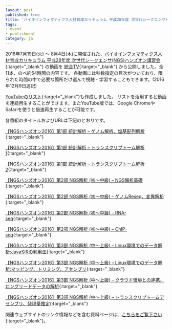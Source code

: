 ```yaml
---
layout: post
published: true
title: 'バイオインフォマティクス人材育成カリキュラム 平成28年度 次世代シークエンサ(NGS)ハンズオン講習会の動画を公開しました。'
tags:
- event
- publishment
category: ja
---
```

2016年7月19日(火) ～ 8月4日(木)に開催された、[バイオインフォマティクス人材育成カリキュラム 平成28年度 次世代シークエンサ(NGS)ハンズオン講習会](https://biosciencedbc.jp/human/human-resources/workshop/h28){:target="_blank"} の動画を [統合TV](http://togotv.dbcls.jp/ja/){:target="_blank"} から公開しました。全11本、のべ約54時間の内容です。
各動画には秒数指定の目次がついており、限られた時間の中で必要な箇所だけ選んで視聴・学習することもできます。(2016年12月9日追記)
 

[YouTubeのリスト](https://www.youtube.com/playlist?list=PL0uaKHgcG00ZNpICun17CEAFpV_5Q6GCA){:target="_blank"}も作成しました。
リストを活用すると動画を連続再生することができます。またYouTube版では、Google ChromeやSafariを使うと倍速再生することが可能です。

 

各番組のタイトルおよびURLは下記のとおりです。

 

[【NGSハンズオン2016】第1部 統計解析 – ゲノム解析、塩基配列解析](http://togotv.dbcls.jp/ja/20161015.html){:target="_blank"}

[【NGSハンズオン2016】第1部 統計解析 – トランスクリプトーム解析1](http://togotv.dbcls.jp/ja/20161016.html){:target="_blank"}

[【NGSハンズオン2016】第1部 統計解析 – トランスクリプトーム解析2](http://togotv.dbcls.jp/ja/20161017.html){:target="_blank"}

[【NGSハンズオン2016】第2部 NGS解析 (初～中級) – NGS解析基礎](http://togotv.dbcls.jp/ja/20161018.html){:target="_blank"}

[【NGSハンズオン2016】第2部 NGS解析 (初～中級) – ゲノムReseq、変異解析](http://togotv.dbcls.jp/ja/20161019.html){:target="_blank"}

[【NGSハンズオン2016】第2部 NGS解析 (初～中級) – RNA-seq](http://togotv.dbcls.jp/ja/20161020.html){:target="_blank"}

[【NGSハンズオン2016】第2部 NGS解析 (初～中級) – ChIP-seq](http://togotv.dbcls.jp/ja/20161021.html){:target="_blank"}

[【NGSハンズオン2016】第3部 NGS解析 (中～上級) – Linux環境でのデータ解析:JavaやRの利用法](http://togotv.dbcls.jp/ja/20161022.html){:target="_blank"}

[【NGSハンズオン2016】第3部 NGS解析 (中～上級) – Linux環境でのデータ解析:マッピング、トリミング、アセンブリ](http://togotv.dbcls.jp/ja/20161023.html){:target="_blank"}

[【NGSハンズオン2016】第3部 NGS解析 (中～上級) – クラウド環境との連携、ロングリードデータの解析](http://togotv.dbcls.jp/ja/20161024.html){:target="_blank"}

[【NGSハンズオン2016】第3部 NGS解析 (中～上級) – トランスクリプトームアセンブリ、発現量推定](http://togotv.dbcls.jp/ja/20161025.html){:target="_blank"}

関連ウェブサイトのリンク情報などを含む資料ページは、[こちらをご覧下さい](http://www.iu.a.u-tokyo.ac.jp/~kadota/r_seq.html#bioinfo_ngs_sokushu_2016){:target="_blank"}。